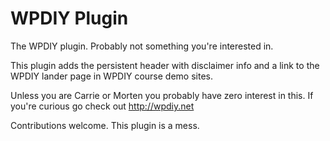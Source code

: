# WPDIY Plugin

The WPDIY plugin. Probably not something you're interested in.

This plugin adds the persistent header with disclaimer info and a link to the WPDIY lander page in WPDIY course demo sites. 

Unless you are Carrie or Morten you probably have zero interest in this. If you're curious go check out http://wpdiy.net

Contributions welcome. This plugin is a mess.
